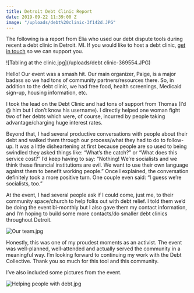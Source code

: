 ```yaml
---
title: Detroit Debt Clinic Report
date: 2019-09-22 11:39:00 Z
image: "/uploads/debt%20clinic-3f142d.JPG"
---
```


The following is a report from Elia who used our debt dispute tools during recent a debt clinic in Detroit. MI.  If you would like to host a debt clinic, [get in touch](https://community.debtcollective.org/t/organizers-tips-questions-and-brainstorms-for-local-debt-clinics/2674) so we can support you.


![Tabling at the clinic.jpg](/uploads/debt clinic-369554.JPG)


Hello! Our event was a smash hit. Our main organizer, Paige, is a major badass so we had tons of community partners/resources there. So, in addition to the debt clinic, we had free food, health screenings, Medicaid sign-up, housing information, etc.



I took the lead on the Debt Clinic and had tons of support from Thomas (I’d @ him but I don’t know his username). I directly helped one woman fight two of her debts which were, of course, incurred by people taking advantage/charging huge interest rates.

Beyond that, I had several productive conversations with people about their debt and walked them through our process/what they had to do to follow-up. It was a little disheartening at first because people are so used to being swindled they asked things like: “What’s the catch?” or “What does this service cost?” I’d keep having to say: “Nothing! We’re socialists and we think these financial institutions are evil. We want to use their own language against them to benefit working people.” Once I explained, the conversation definitely took a more positive turn. One couple even said: “I guess we’re socialists, too.”

At the event, I had several people ask if I could come, just me, to their community space/church to help folks out with debt relief. I told them we’d be doing the event bi-monthly but I also gave them my contact information, and I’m hoping to build some more contacts/do smaller debt clinics throughout Detroit.

![Our team.jpg](/uploads/debt%20clinic2.JPG)

Honestly, this was one of my proudest moments as an activist. The event was well-planned, well-attended and actually served the community in a meaningful way. I’m looking forward to continuing my work with the Debt Collective. Thank you so much for this tool and this community.

I’ve also included some pictures from the event. 

![Helping people with debt.jpg](/uploads/debt%20clinic%203.JPG)

